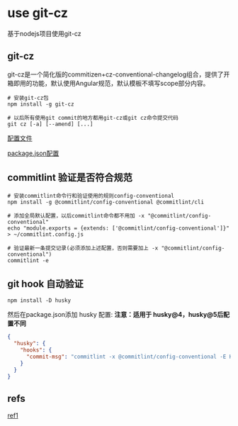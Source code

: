# use git-cz

基于nodejs项目使用git-cz

## git-cz

git-cz是一个简化版的commitizen+cz-conventional-changelog组合，提供了开箱即用的功能，默认使用Angular规范，默认模板不填写scope部分内容。

```shell
# 安装git-cz包
npm install -g git-cz

# 以后所有使用git commit的地方都用git-cz或git cz命令提交代码
git cz [-a] [--amend] [...]
```

[配置文件](https://github.com/streamich/git-cz/blob/1da51c529277d468020dff58130ccad766696ebe/lib/getConfig.js#L7)

[package.json配置](https://github.com/streamich/git-cz/blob/1da51c529277d468020dff58130ccad766696ebe/lib/getConfig.js#L31)

## commitlint 验证是否符合规范

```shell
# 安装commitlint命令行和验证使用的规则config-conventional
npm install -g @commitlint/config-conventional @commitlint/cli

# 添加全局默认配置，以后commitlint命令都不用加 -x "@commitlint/config-conventional"
echo "module.exports = {extends: ['@commitlint/config-conventional']}" > ~/commitlint.config.js

# 验证最新一条提交记录(必须添加上述配置，否则需要加上 -x "@commitlint/config-conventional")
commitlint -e
```

## git hook 自动验证

```shell
npm install -D husky
```

然后在package.json添加 husky 配置: **注意：适用于 husky@4，husky@5后配置不同**

```json
{
  "husky": {
    "hooks": {
      "commit-msg": "commitlint -x @commitlint/config-conventional -E HUSKY_GIT_PARAMS"
    }
  }
}
```

## refs

[ref1][]

[ref1]: https://blog.dteam.top/posts/2019-04/%E8%A7%84%E8%8C%83%E5%8C%96git-commit%E4%BF%A1%E6%81%AF.html "规范化git commit信息"

[git-cz]: https://github.com/streamich/git-cz "[github]git-cz"

[commitlint]: https://github.com/conventional-changelog/commitlint "[github]commitlint"
